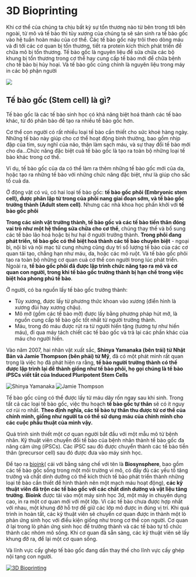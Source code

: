 # 3D Bioprinting

Khi cơ thể của chúng ta chịu bất kỳ sự tổn thương nào từ bên trong tới bên ngoài, từ mô và tế bào thì tủy xương của chúng ta sẽ sản sinh ra tế bào gốc vào hệ tuần hoàn máu của cơ thể. Các tế bào gốc này trôi theo dòng máu và đi tới các cơ quan bị tổn thương, tiết ra protein kích thích phát triển để chữa mô bị tổn thương. Tế bào gốc là nguyên liệu để sửa chữa các bộ khung bị tổn thương trong cơ thể hay cung cấp tế bào mới để chữa bệnh cho tế bào bị hủy hoại. Và tế bào gốc cũng chính là nguyên liệu trong máy in các bộ phận người

![](https://www.explainingthefuture.com/images/bioprinter_500x360.jpg)

## Tế bào gốc (Stem cell) là gì?
Tế bào gốc là các tế bào sinh học có khả năng biệt hoá thành các tế bào khác, từ đó phân bào để tạo ra nhiều tế bào gốc hơn.

Cơ thể con người có rất nhiều loại tế bào cần thiết cho sức khoẻ hàng ngày. Những tế bào này giúp cho cơ thể hoạt động bình thường, bao gồm nhịp đập của tim, suy nghĩ của não, thận làm sạch máu, và sự thay đổi tế bào mới cho da…Chức năng đặc biệt cuả tế bào gốc là tạo ra toàn bộ những loại tế bào khác trong cơ thể. 

Ví dụ, tế bào gốc của da có thể làm ra thêm những tế bào gốc mới của da, hoặc tạo ra những tế bào với những chức năng đặc biệt, như là giúp cho sắc tố cuả da.

Ở động vật có vú, có hai loại tế bào gốc: **tế bào gốc phôi (Embryonic stem cell), được phân lập từ trong của phôi nang giai đoạn sớm, và tế bào gốc trưởng thành (Adult stem cell)**. Nhưng các nhà khoa học phấn khởi với **tế bào gốc phôi**

**Trong các sinh vật trưởng thành, tế bào gốc và các tế bào tiền thân đóng vai trò như một hệ thống sửa chữa cho cơ thể**, chúng thay thế và bổ sung các tế bào lão hoá hoặc bị hư hại ở người trưởng thành. **Trong phôi đang phát triển, tế bào gốc có thể biệt hoá thành các tế bào chuyên biệt** - ngoại bì, nội bì và nội mạc tử cung nhưng cũng duy trì số lượng tế bào của các cơ quan tái tạo, chẳng hạn như máu, da, hoặc các mô ruột. Và tế bào gốc phôi tạo ra toàn bộ những cơ quan cuả cơ thể con người trong lúc phát triển. Ngoài ra, **tế bào gốc phôi đã được lập trình chức năng tạo ra mô và cơ quan con người, trong khi tế bào gốc trưởng thành bị hạn chế trong việc biệt hóa phong phú tế bào**.

Ở người, có ba nguồn lấy tế bào gốc trưởng thành:
+ Tủy xương, được lấy từ phương thức khoan vào xương (điển hình là xương đùi hay xương chậu).
+ Mô mỡ (gồm các tế bào mỡ) được lấy bằng phương pháp hút mỡ, là nguồn cung cấp tế bào gốc tốt nhất từ người trưởng thành.
+ Máu, trong đó máu được rút ra từ người hiến tặng (tương tự như hiến máu), đi qua máy tách chiết các tế bào gốc và trả lại các phần khác của máu cho người hiến.

Vào năm 2007, hai nhân vật xuất sắc, **Shinya Yamanaka (bên trái) từ Nhật Bản và Jamie Thompson (bên phải) từ Mỹ**, đã có một phát minh rất quan trọng là việc họ đã phát hiện ra rằng, **tế bào người trưởng thành có thế được lập trình lại để thành giống như tế bào phôi, họ gọi chúng là tế bào iPSCs viết tắt của Induced Pluripotent Stem Cells**

![Shinya Yamanaka](https://taf.fi/wp-content/uploads/2014/05/YAMANAKA_011Aki-Pekka_Sinikoski_web-320x320.jpg)   ![Jamie Thompson](https://www.stemcell.ucsb.edu/sites/www.stemcell.ucsb.edu/files/styles/page/public/people/thomson.jpg)

Tế bào gốc cũng có thể được lấy từ máu dây rốn ngay sau khi sinh. Trong tất cả các loại tế bào gốc, việc thu hoạch **tế bào gốc tự thân** sẽ có ít nguy cơ rủi ro nhất. **Theo định nghĩa, các tế bào tự thân thu được từ cơ thể của chính mình, giống như người ta có thể sử dụng máu của chính mình cho các cuộc phẫu thuật của mình vậy.**

Quá trình sinh thiết một cơ quan người bắt đầu với một mẫu mô từ bệnh nhân. Kỹ thuật viên chuyển đổi tế bào của bệnh nhân thành tế bào gốc đa năng cảm ứng (iPSCs). Các iPSC sau đó được chuyển thành các tế bào tiền thân (precursor cell) sau đó được đưa vào máy sinh học.

Để tạo ra [bioink](https://en.wikipedia.org/wiki/Bio-ink)( cái với bằng sáng chế với tên là **Biosynsphere**, bao gồm các tế bào gốc sống trong một môi trường vi mô, có đầy đủ các yếu tố tăng trưởng và chất dinh dưỡng có thể kích thích tế bào phát triển thành những loại tế bào cần thiết để hình thành nên một mạch máu hoạt động), **các kỹ thuật viên đã trộn các tế bào gốc với các chất dinh dưỡng và vật liệu tăng trưởng**. **Bioink** được tải vào một máy sinh học 3d, một máy in chuyên dụng cao, in ra một cơ quan mới với một lớp. Vì các tế bào chưa được hợp nhất với nhau, một khung đỡ hỗ trợ để giữ các lớp mô được in đúng vị trí. Khi quá trình in hoàn tất, các kỹ thuật viên sẽ chuyển cơ quan được in thành một lò phản ứng sinh học với điều kiện giống như trong cơ thể con người. Cơ quan ở lại trong lò phản ứng sinh học để trưởng thành và các tế bào tự tổ chức thành các nhóm mô sống. Khi cơ quan đã sẵn sàng, các kỹ thuật viên sẽ lấy khung đỡ ra, để lại một cơ quan sống.

Và lĩnh vực cấy ghép tế bào gốc đang dần thay thế cho lĩnh vực cấy ghép nội tạng con người.

[![3D Bioprinting](https://lh3.googleusercontent.com/XF1lHmzIIzLsWDKCzlDyqp2AYUQBbAexHfVyC3f3xtf1dFQBFaWc86KqBBDlGzbMpNETPuti53fk1R4mDVzsRK4CyUF6YDxWYFiYPmfy8OWdCHBkv7WyQFxS0dDSMS6wiuImbiqWusGXOeig_Oa3IbtkkVy3XcBcCKxRELEMgpA2qwyDDJMXNWNV9ejh-OegfJhMxW65SAPDJ4oQOns60X3nMUOb3zIaXWS8maQ08aQK3vjrhLrQ87UWydzyhUztmVFC5KkXvsns0X2gO5XOlfEsIUPKD5ryf7kRSGgcMpginz_Klyq59uQ5GvTgTGxDdSNg0IyhI6g7OySi8nVeMT1HGhOPKDRnw3cAoOE14otMKD-9wtY3fmhvABsd6Vf0BOHAtHl0T86gAlRZoeV74Zpo_B-LIPLPnj_kI4WyH5xmTPLWjWzvcP75hmJPpXt4AE716lwf8FZ1BJj_wZOp1Q-JQrOHLA7ecStaDsPUIv8s0yDA_y_eHM-wNn2Y5H6_yes2xkngUM3wKWTFebLgBhqelGxnd5demqCRDo_dSUr0NHWElU9IkzdFjj6clFrhAIBJKa9jicAfbrVy4dWLJGSuncAnX_eiqaJZsKzLttMvo4cGWg4aSeNC0_b6yxeGbfI865V9MVv0yDQBb_VyIpW7RzDVpk_1y9AczfJHjj0e_lnLkv0gNWxtLPWZ3_S_wNl9eqdbIMMRcu64Cg=w663-h360-no)](https://youtu.be/FzBKmGERhus)

